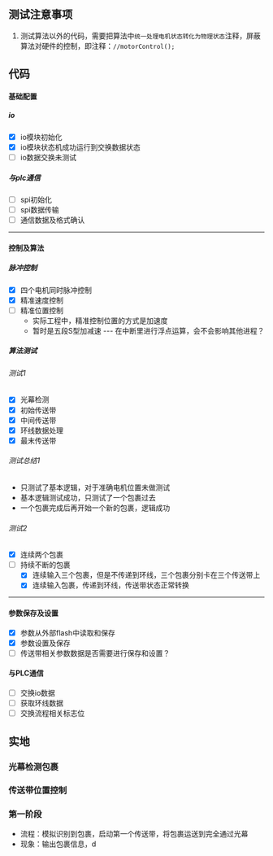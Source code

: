 
## 测试注意事项
1. 测试算法以外的代码，需要把算法中`统一处理电机状态转化为物理状态`注释，屏蔽算法对硬件的控制，即注释：`//motorControl();`
## 代码
#### 基础配置
##### io
- [x] io模块初始化
- [x] io模块状态机成功运行到交换数据状态
- [ ] io数据交换未测试

##### 与plc通信
- [ ] spi初始化
- [ ] spi数据传输
- [ ] 通信数据及格式确认
---
#### 控制及算法
##### 脉冲控制
- [x] 四个电机同时脉冲控制
- [x] 精准速度控制
- [ ] 精准位置控制
	- 实际工程中，精准控制位置的方式是加速度
	- 暂时是五段S型加减速 --- 在中断里进行浮点运算，会不会影响其他进程？
##### 算法测试
###### 测试1
- [x] 光幕检测
- [x] 初始传送带
- [x] 中间传送带
- [x] 环线数据处理
- [x] 最末传送带
###### 测试总结1
- 只测试了基本逻辑，对于准确电机位置未做测试
- 基本逻辑测试成功，只测试了一个包裹过去
- 一个包裹完成后再开始一个新的包裹，逻辑成功
###### 测试2
- [x] 连续两个包裹
- [ ] 持续不断的包裹
	- [x] 连续输入三个包裹，但是不传递到环线，三个包裹分别卡在三个传送带上
	- [x] 连续输入包裹，传递到环线，传送带状态正常转换

---

#### 参数保存及设置
- [x] 参数从外部flash中读取和保存
- [x] 参数设置及保存
- [ ] 传送带相关参数数据是否需要进行保存和设置？

#### 与PLC通信
- [ ] 交换io数据
- [ ] 获取环线数据
- [ ] 交换流程相关标志位

## 实地
### 光幕检测包裹

### 传送带位置控制

### 第一阶段
- 流程：模拟识别到包裹，启动第一个传送带，将包裹运送到完全通过光幕
- 现象：输出包裹信息，d